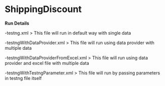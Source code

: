 # ShippingDiscount

**Run Details**

-testng.xml > This file will run in default way with single data

-testngWithDataProvider.xml > This file will run using data provider with multiple data

-testngWithDataProviderFromExcel.xml > This file will run using data provider and excel file with multiple data

-testngWithTestngParameter.xml > This file will run by passing parameters in testng file itself
